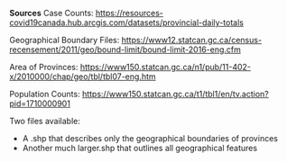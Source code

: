 **Sources**
Case Counts:
https://resources-covid19canada.hub.arcgis.com/datasets/provincial-daily-totals

Geographical Boundary Files:
https://www12.statcan.gc.ca/census-recensement/2011/geo/bound-limit/bound-limit-2016-eng.cfm

Area of Provinces:
https://www150.statcan.gc.ca/n1/pub/11-402-x/2010000/chap/geo/tbl/tbl07-eng.htm

Population Counts:
https://www150.statcan.gc.ca/t1/tbl1/en/tv.action?pid=1710000901

Two files available:
- A .shp that describes only the geographical boundaries of provinces
- Another much larger.shp that outlines all geographical features
